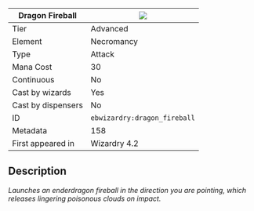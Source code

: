 | Dragon Fireball |![](https://github.com/Electroblob77/Wizardry/blob/1.12.2/src/main/resources/assets/ebwizardry/textures/spells/ebwizardry:dragon_fireball.png)|
|---|---|
| Tier | Advanced |
| Element | Necromancy |
| Type | Attack |
| Mana Cost | 30 |
| Continuous | No |
| Cast by wizards | Yes |
| Cast by dispensers | No |
| ID | `ebwizardry:dragon_fireball` |
| Metadata | 158 |
| First appeared in | Wizardry 4.2 |
## Description
_Launches an enderdragon fireball in the direction you are pointing, which releases lingering poisonous clouds on impact._